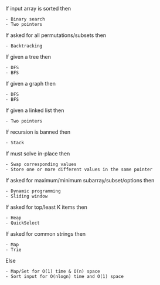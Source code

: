 If input array is sorted then
    
    - Binary search
    - Two pointers

If asked for all permutations/subsets then
    
    - Backtracking

If given a tree then
    
    - DFS
    - BFS

If given a graph then
    
    - DFS
    - BFS

If given a linked list then

    - Two pointers

If recursion is banned then

    - Stack

If must solve in-place then

    - Swap corresponding values
    - Store one or more different values in the same pointer

If asked for maximum/minimum subarray/subset/options then

    - Dynamic programming
    - Sliding window

If asked for top/least K items then

    - Heap
    - QuickSelect

If asked for common strings then

    - Map
    - Trie

Else

    - Map/Set for O(1) time & O(n) space
    - Sort input for O(nlogn) time and O(1) space
